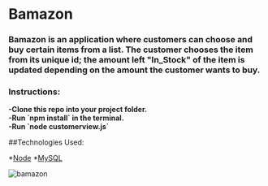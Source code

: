 # Bamazon

<h3>
<strong>
Bamazon is an application where customers can choose and buy certain items from a list.  The customer chooses the item from its unique id; the amount left "In_Stock" of the item is updated depending on the amount the customer wants to buy. 
</strong>
</h3>

<h3><strong>Instructions:</strong></h3>
<strong>
-Clone this repo into your project folder.<br>
-Run `npm install` in the terminal.<br>
-Run `node customerview.js`<br>
</strong>



##Technologies Used:

*[Node](https://nodejs.org/en/)
*[MySQL](https://www.mysql.com/)


![bamazon](https://user-images.githubusercontent.com/31078600/35022573-999a8ce2-fb04-11e7-8d0f-882427e695fd.gif)


